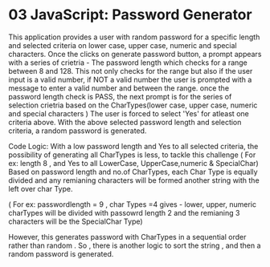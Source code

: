 # 03 JavaScript: Password Generator

This application provides a user with random password for a specific length and selected criteria on lower case, upper case, numeric and special characters.
Once the clicks on generate password button, a prompt appears with a series of crietria -
The password length which checks for a range between 8 and 128. This not only checks for the range but also if the user input is a valid number, if NOT a valid number the user is prompted with a message to enter a valid number and between the range.
once the password length check is PASS, the next prompt is for the series of selection crietria based on the CharTypes(lower case, upper case, numeric and special characters )
The user is forced to select 'Yes' for atleast one criteria above.
With the above selected password length and selection criteria, a random password is generated.

Code Logic:
With a low password length and Yes to all selected criteria, the possibility of generating all CharTypes is less, to tackle this challenge
( For ex: length 8 , and Yes to all LowerCase, UpperCase,numeric & SpecialChar)
Based on password length and no.of CharTypes, each Char Type is equally divided and any remianing characters will be formed another string with the left over char Type.

( For ex: passwordlength = 9 , char Types =4 gives - lower, upper, numeric charTypes will be divided with passowrd length 2 and the remianing 3 characters will be the SpecialChar Type)

However, this generates password with CharTypes in a sequential order rather than random . So , there is another logic to sort the string , and then a random password is generated.
